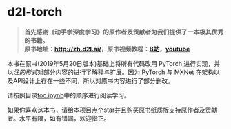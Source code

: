 # d2l-torch

> **首先感谢《动手学深度学习》的原作者及贡献者为我们提供了一本极其优秀的书籍。  
> 原书地址：<http://zh.d2l.ai/>，原书视频教程：[B站](https://space.bilibili.com/209599371/channel/detail?cid=23541)，[youtube](https://www.youtube.com/playlist?list=PLLbeS1kM6teJqdFzw1ICHfa4a1y0hg8Ax)**


本书在原书(2019年5月20日版本)基础上将所有代码改用 PyTorch 进行实现，并以*注的形式*对部分内容的进行了解释与扩展。因为 PyTorch 与 MXNet 在架构以及API设计上存在一些不同，所以对原书内容进行了部分删改。


请按照目录[toc.ipynb](https://nbviewer.jupyter.org/github/sangyx/d2l-torch/blob/master/toc.ipynb)中的顺序进行阅读学习。


如果你喜欢这本书，请给本项目点个star并且购买原书纸质版支持原作者及贡献者。水平有限，如有错漏，欢迎指正。
